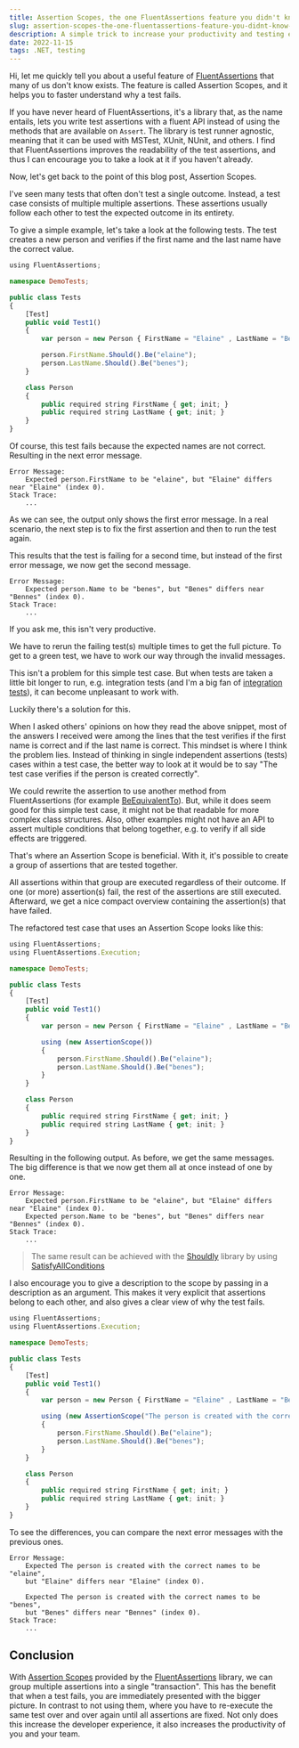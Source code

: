 ```yaml
---
title: Assertion Scopes, the one FluentAssertions feature you didn't know you needed
slug: assertion-scopes-the-one-fluentassertions-feature-you-didnt-know-you-needed
description: A simple trick to increase your productivity and testing experience.
date: 2022-11-15
tags: .NET, testing
---
```


Hi, let me quickly tell you about a useful feature of [FluentAssertions](https://fluentassertions.com) that many of us don't know exists.
The feature is called Assertion Scopes, and it helps you to faster understand why a test fails.

If you have never heard of FluentAssertions, it's a library that, as the name entails, lets you write test assertions with a fluent API instead of using the methods that are available on `Assert`.
The library is test runner agnostic, meaning that it can be used with MSTest, XUnit, NUnit, and others.
I find that FluentAssertions improves the readability of the test assertions, and thus I can encourage you to take a look at it if you haven't already.

Now, let's get back to the point of this blog post, Assertion Scopes.

I've seen many tests that often don't test a single outcome.
Instead, a test case consists of multiple multiple assertions.
These assertions usually follow each other to test the expected outcome in its entirety.

To give a simple example, let's take a look at the following tests.
The test creates a new person and verifies if the first name and the last name have the correct value.

```cs{12-13}:Tests.ts
using FluentAssertions;

namespace DemoTests;

public class Tests
{
    [Test]
    public void Test1()
    {
        var person = new Person { FirstName = "Elaine" , LastName = "Benes"};

        person.FirstName.Should().Be("elaine");
        person.LastName.Should().Be("benes");
    }

    class Person
    {
        public required string FirstName { get; init; }
        public required string LastName { get; init; }
    }
}
```

Of course, this test fails because the expected names are not correct.
Resulting in the next error message.

```txt{2}
Error Message:
    Expected person.FirstName to be "elaine", but "Elaine" differs near "Elaine" (index 0).
Stack Trace:
    ...
```

As we can see, the output only shows the first error message.
In a real scenario, the next step is to fix the first assertion and then to run the test again.

This results that the test is failing for a second time, but instead of the first error message, we now get the second message.

```txt{2}
Error Message:
    Expected person.Name to be "benes", but "Benes" differs near "Bennes" (index 0).
Stack Trace:
    ...
```

If you ask me, this isn't very productive.

We have to rerun the failing test(s) multiple times to get the full picture.
To get to a green test, we have to work our way through the invalid messages.

This isn't a problem for this simple test case.
But when tests are taken a little bit longer to run, e.g. integration tests (and I'm a big fan of [integration tests](/blog/why-writing-integration-tests-on-a-csharp-api-is-a-productivity-booster)), it can become unpleasant to work with.

Luckily there's a solution for this.

When I asked others' opinions on how they read the above snippet, most of the answers I received were among the lines that the test verifies if the first name is correct and if the last name is correct.
This mindset is where I think the problem lies.
Instead of thinking in single independent assertions (tests) cases within a test case, the better way to look at it would be to say "The test case verifies if the person is created correctly".

We could rewrite the assertion to use another method from FluentAssertions (for example [BeEquivalentTo](https://fluentassertions.com/objectgraphs/)).
But, while it does seem good for this simple test case, it might not be that readable for more complex class structures.
Also, other examples might not have an API to assert multiple conditions that belong together, e.g. to verify if all side effects are triggered.

That's where an Assertion Scope is beneficial.
With it, it's possible to create a group of assertions that are tested together.

All assertions within that group are executed regardless of their outcome.
If one (or more) assertion(s) fail, the rest of the assertions are still executed.
Afterward, we get a nice compact overview containing the assertion(s) that have failed.

The refactored test case that uses an Assertion Scope looks like this:

```cs{13-17}:Tests.ts
using FluentAssertions;
using FluentAssertions.Execution;

namespace DemoTests;

public class Tests
{
    [Test]
    public void Test1()
    {
        var person = new Person { FirstName = "Elaine" , LastName = "Benes"};

        using (new AssertionScope())
        {
            person.FirstName.Should().Be("elaine");
            person.LastName.Should().Be("benes");
        }
    }

    class Person
    {
        public required string FirstName { get; init; }
        public required string LastName { get; init; }
    }
}
```

Resulting in the following output.
As before, we get the same messages.
The big difference is that we now get them all at once instead of one by one.

```txt{2-3}
Error Message:
    Expected person.FirstName to be "elaine", but "Elaine" differs near "Elaine" (index 0).
    Expected person.Name to be "benes", but "Benes" differs near "Bennes" (index 0).
Stack Trace:
    ...
```

> The same result can be achieved with the [Shouldly](https://github.com/shouldly/shouldly) library by using [SatisfyAllConditions](https://docs.shouldly.org/documentation/satisfyallconditions)

I also encourage you to give a description to the scope by passing in a description as an argument.
This makes it very explicit that assertions belong to each other, and also gives a clear view of why the test fails.

```cs{13-17}:Tests.ts
using FluentAssertions;
using FluentAssertions.Execution;

namespace DemoTests;

public class Tests
{
    [Test]
    public void Test1()
    {
        var person = new Person { FirstName = "Elaine" , LastName = "Benes"};

        using (new AssertionScope("The person is created with the correct names"))
        {
            person.FirstName.Should().Be("elaine");
            person.LastName.Should().Be("benes");
        }
    }

    class Person
    {
        public required string FirstName { get; init; }
        public required string LastName { get; init; }
    }
}
```

To see the differences, you can compare the next error messages with the previous ones.

```txt{2-6}
Error Message:
    Expected The person is created with the correct names to be "elaine",
    but "Elaine" differs near "Elaine" (index 0).

    Expected The person is created with the correct names to be "benes",
    but "Benes" differs near "Bennes" (index 0).
Stack Trace:
    ...
```

## Conclusion

With [Assertion Scopes](https://fluentassertions.com/introduction#assertion-scopes) provided by the [FluentAssertions](https://fluentassertions.com/) library, we can group multiple assertions into a single "transaction".
This has the benefit that when a test fails, you are immediately presented with the bigger picture.
In contrast to not using them, where you have to re-execute the same test over and over again until all assertions are fixed.
Not only does this increase the developer experience, it also increases the productivity of you and your team.
